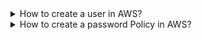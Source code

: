 <details>
  <summary>How to create a user in AWS?</summary>

### Solution


Go to the AWS IAM service

Click on "Users" in the right side menu (right under "Access Management")

Click on the button "Add users"

Insert the user name (e.g. mario)

Select the credential type: "Password"

Set console password to custom and click on "Next"

Click on "Add user to group"

Insert "admin" as group name

Check the "AdministratorAccess" policy and click on "Create group"

Click on "Next: Tags"

Add a tag with the key Role and the value DevOps

Click on "Review" and then create on "Create user"

### How to use Terraform to creat IAM AWS user.

```

 
resource "aws_iam_group_membership" "team" {
  name = "tf-testing-group-membership"

  users = [
    aws_iam_user.newuser.name,

  ]

  group = aws_iam_group.admin.name
}

resource "aws_iam_group_policy_attachment" "test-attach" {
  group      = aws_iam_group.admin.name
  policy_arn = "arn:aws:iam::aws:policy/AdministratorAccess"
}
resource "aws_iam_group" "admin" {
  name = "admin"
}

resource "aws_iam_user" "newuser" {
  name = "newuser"
  path = "/system/"

  tags = {
    Role = "DevOps"
  }
}
```
</details>



<details>
  <summary>How to create a password Policy in AWS?</summary>

### Password Policy:

Go to IAM service in AWS
Click on "Account settings" under "Access management"
Click on "Change password policy"
Check "Enforce minimum password length" and set it to 8 characters
Check "Require at least one number"
Check "Prevent password reuse"
Click on "Save changes"

MFA:

Click on the account name

Click on "My Security Credentials"

Expand "Multi-factor authentication (MFA)" and click on "Activate MFA"

Choose one of the devices

Follow the instructions to set it up and click on "Assign MFA"

### How to do it on Terraform

```
resource "aws_iam_account_password_policy" "strict" {
  minimum_password_length        = 8
  require_numbers                = true
  allow_users_to_change_password = true
  password_reuse_prevention      = 1
}
```

</details>
